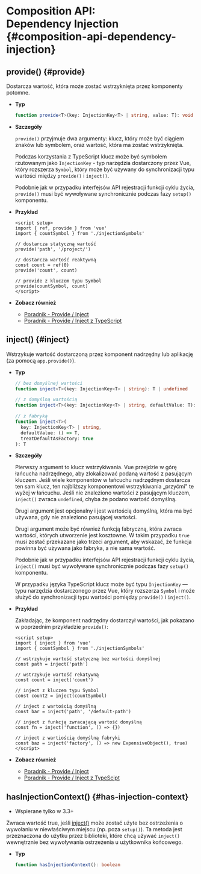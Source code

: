 # Composition API: <br>Dependency Injection {#composition-api-dependency-injection}

## provide() {#provide}

Dostarcza wartość, która może zostać wstrzyknięta przez komponenty potomne.

- **Typ**

  ```ts
  function provide<T>(key: InjectionKey<T> | string, value: T): void
  ```

- **Szczegóły**

  `provide()` przyjmuje dwa argumenty: klucz, który może być ciągiem znaków lub symbolem, oraz wartość, która ma zostać wstrzyknięta.

  Podczas korzystania z TypeScript klucz może być symbolem rzutowanym jako `InjectionKey` - typ narzędzia dostarczony przez Vue, który rozszerza `Symbol`, który może być używany do synchronizacji typu wartości między `provide()` i `inject()`.

  Podobnie jak w przypadku interfejsów API rejestracji funkcji cyklu życia, `provide()` musi być wywoływane synchronicznie podczas fazy `setup()` komponentu.

- **Przykład**

  ```vue
  <script setup>
  import { ref, provide } from 'vue'
  import { countSymbol } from './injectionSymbols'

  // dostarcza statyczną wartość
  provide('path', '/project/')

  // dostarcza wartość reaktywną
  const count = ref(0)
  provide('count', count)

  // provide z kluczem typu Symbol
  provide(countSymbol, count)
  </script>
  ```

- **Zobacz również**
  - [Poradnik - Provide / Inject](/guide/components/provide-inject)
  - [Poradnik - Provide / Inject z TypeScript](/guide/typescript/composition-api#typing-provide-inject) <sup class="vt-badge ts" />

## inject() {#inject}

Wstrzykuje wartość dostarczoną przez komponent nadrzędny lub aplikację (za pomocą `app.provide()`).

- **Typ**

  ```ts
  // bez domyślnej wartości
  function inject<T>(key: InjectionKey<T> | string): T | undefined

  // z domyślną wartością
  function inject<T>(key: InjectionKey<T> | string, defaultValue: T): T

  // z fabryką
  function inject<T>(
    key: InjectionKey<T> | string,
    defaultValue: () => T,
    treatDefaultAsFactory: true
  ): T
  ```

- **Szczegóły**

  Pierwszy argument to klucz wstrzykiwania. Vue przejdzie w górę łańcucha nadrzędnego, aby zlokalizować podaną wartość z pasującym kluczem. Jeśli wiele komponentów w łańcuchu nadrzędnym dostarcza ten sam klucz, ten najbliższy komponentowi wstrzykiwania „przyćmi" te wyżej w łańcuchu. Jeśli nie znaleziono wartości z pasującym kluczem, `inject()` zwraca `undefined`, chyba że podano wartość domyślną.

  Drugi argument jest opcjonalny i jest wartością domyślną, która ma być używana, gdy nie znaleziono pasującej wartości.

  Drugi argument może być również funkcją fabryczną, która zwraca wartości, których utworzenie jest kosztowne. W takim przypadku `true` musi zostać przekazane jako trzeci argument, aby wskazać, że funkcja powinna być używana jako fabryka, a nie sama wartość.

  Podobnie jak w przypadku interfejsów API rejestracji funkcji cyklu życia, `inject()` musi być wywoływane synchronicznie podczas fazy `setup()` komponentu.

  W przypadku języka TypeScript klucz może być typu `InjectionKey` — typu narzędzia dostarczonego przez Vue, który rozszerza `Symbol` i może służyć do synchronizacji typu wartości pomiędzy `provide()` i `inject()`.

- **Przykład**

  Zakładając, że komponent nadrzędny dostarczył wartości, jak pokazano w poprzednim przykładzie `provide()`:

  ```vue
  <script setup>
  import { inject } from 'vue'
  import { countSymbol } from './injectionSymbols'

  // wstrzykuje wartość statyczną bez wartości domyślnej
  const path = inject('path')

  // wstrzykuje wartość rekatywną
  const count = inject('count')

  // inject z kluczem typu Symbol
  const count2 = inject(countSymbol)

  // inject z wartością domyślną
  const bar = inject('path', '/default-path')

  // inject z funkcją zwracającą wartość domyślną
  const fn = inject('function', () => {})

  // inject z wartiością domyślną fabryki
  const baz = inject('factory', () => new ExpensiveObject(), true)
  </script>
  ```
  
- **Zobacz również**
  - [Poradnik - Provide / Inject](/guide/components/provide-inject)
  - [Poradnik - Provide / Inject z TypeScipt](/guide/typescript/composition-api#typing-provide-inject) <sup class="vt-badge ts" />

## hasInjectionContext() {#has-injection-context}

- Wspierane tylko w 3.3+

Zwraca wartość true, jeśli [inject()](#inject) może zostać użyte bez ostrzeżenia o wywołaniu w niewłaściwym miejscu (np. poza `setup()`). Ta metoda jest przeznaczona do użytku przez biblioteki, które chcą używać `inject()` wewnętrznie bez wywoływania ostrzeżenia u użytkownika końcowego.

- **Typ**

  ```ts
  function hasInjectionContext(): boolean
  ```
